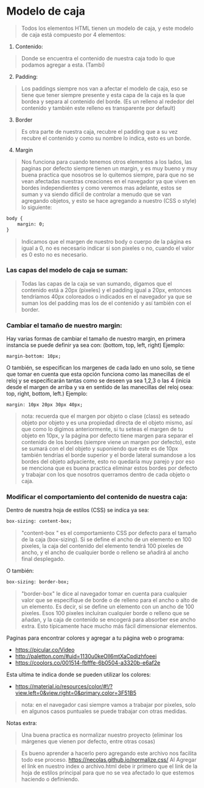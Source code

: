 # Modelo de caja

> Todos los elementos HTML tienen un modelo de caja, y este modelo de caja está compuesto por 4 elementos: 

1. Contenido: 
> Donde se encuentra el contenido  de nuestra caja todo lo que podamos agregar a esta. (Tambi)
2. Padding: 
> Los paddings siempre nos van a afectar el modelo de caja, eso se tiene que tener siempre presente y esta capa de la caja es la que bordea y separa al contenido del borde.  (Es un relleno al rededor del contenido y también este relleno es transparente por default)
3. Border
> Es otra parte de nuestra caja, recubre el padding que a su vez recubre el contenido y como su nombre lo indica, esto es un borde.

4. Margin
> Nos funciona para cuando tenemos otros elementos a los lados, las paginas por defecto siempre tienen un margin, y es muy bueno y muy buena practica que nosotros se lo quitemos siempre, para que no se vean afectadas nuestras creaciones en el navegador ya que viven en bordes independientes y como veremos mas adelante, estos se suman y va siendo dificil de controlar a menudo que se van agregando objetos, y esto se hace agregando a nuestro (CSS o style) lo siguiente:

```html
body {
	margin: 0;
}
```
>Indicamos que el margen de nuestro body o cuerpo de la página es igual a 0, no es necesario indicar si son pixeles o no, cuando el valor es 0 esto no es necesario.
### Las capas del modelo de caja se suman:
> Todas las capas de la caja se van sumando, digamos que el contenido está a 20px (pixeles) y el padding igual a 20px, entonces tendríamos 40px coloreados o indicados en el navegador ya que se suman los del padding mas los de el contenido y así también con el border.

### Cambiar el tamaño de nuestro margin:
Hay varias formas de cambiar el tamaño de nuestro margin, en primera instancia se puede definir ya sea con: (bottom, top, left, right)
Ejemplo:
```
margin-bottom: 10px;
```

O también, se especifican los margenes de cada lado en uno solo, se tiene que tomar en cuenta que esta opción funciona como las manecillas de el reloj y se especificarán tantas como se deseen ya sea 1,2,3 o las 4 (inicia desde el margen de arriba  y va en sentido de las manecillas del reloj osea: top, right, bottom, left.)
Ejemplo:
```
margin: 10px 20px 30px 40px;
```
>nota: recuerda que el margen por objeto o clase (class) es seteado objeto por objeto y es una propiedad directa de el objeto mismo, así que como lo digimos anteriormente, si tu seteas el margen de tu objeto en 10px, y la página por defecto tiene margen para separar el contenido de los bordes (siempre viene un margen por defecto), este se sumará con el del objeto y suponiendo que este es de 10px también tendrías el borde superior y el borde lateral sumandose a los bordes del objeto adyaciente, esto no quedaría muy parejo y por eso se menciona que es buena practica eliminar estos bordes por defecto y trabajar con los que nosotros querramos dentro de cada objeto o caja.

### Modificar el comportamiento del contenido de nuestra caja:
Dentro de nuestra hoja de estilos (CSS) se indíca ya sea:
```html
box-sizing: content-box;
```
> "content-box " es el comportamiento CSS por defecto para el tamaño de la caja (box-sizing). Si se define el ancho de un elemento en 100 pixeles, la caja del contenido del elemento tendrá 100 pixeles de ancho, y el ancho de cualquier borde o relleno se añadirá al ancho final desplegado.

O también:
```html
box-sizing: border-box; 
```
> "border-box" le dice al navegador tomar en cuenta para cualquier valor que se especifique de borde o de relleno para el ancho o alto de un elemento. Es decir, si se define un elemento con un ancho de 100 pixeles. Esos 100 pixeles incluíran cualquier borde o relleno que se añadan, y la caja de contenido se encogerá para absorber ese ancho extra. Esto típicamente hace mucho más fácil dimensionar elementos.

Paginas para encontrar colores y agregar a tu página web o programa:
* https://picular.co/Video
* http://paletton.com/#uid=1130u0keOll6mtXaCpdizhfoeei
* https://coolors.co/001514-fbfffe-6b0504-a3320b-e6af2e

Esta ultima te indica donde se pueden utilizar los colores:
* https://material.io/resources/color/#!/?view.left=0&view.right=0&primary.color=3F51B5

>nota: en el navegador casi siempre vamos a trabajar por pixeles, solo en algunos casos puntuales se puede trabajar con otras medidas.

Notas extra:

>Una buena practica es normalizar nuestro proyecto (eliminar los márgenes que vienen por defecto, entre otras cosas)

>Es bueno aprender a hacerlo pero agregando este archivo nos facilita todo ese proceso.
https://necolas.github.io/normalize.css/
Al Agregar el link en nuestro index o archivo.html debe ir primero que el link de la hoja de estilos principal para que no se vea afectado lo que estemos haciendo o definiendo.